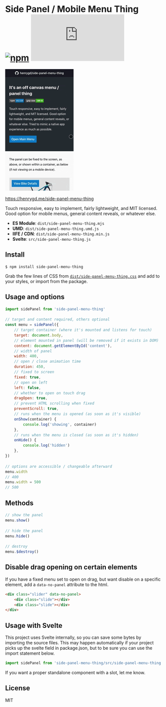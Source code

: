 # Side Panel / Mobile Menu Thing [![npm][npm-image]][npm-url] [![File Size][size-image]][cdn-url]

[npm-image]: https://badgen.net/npm/v/side-panel-menu-thing
[npm-url]: https://www.npmjs.com/package/side-panel-menu-thing
[size-image]: https://badgen.net/badgesize/gzip/henrygd/side-panel-menu-thing/master/dist/side-panel-menu-thing.min.js
[cdn-url]: https://cdn.jsdelivr.net/npm/side-panel-menu-thing/dist/side-panel-menu-thing.min.js

![example](example.gif)

https://henrygd.me/side-panel-menu-thing

Touch responsive, easy to implement, fairly lightweight, and MIT licensed. Good option for mobile menus, general content reveals, or whatever else.

- **ES Module**: `dist/side-panel-menu-thing.mjs`
- **UMD**: `dist/side-panel-menu-thing.umd.js`
- **IIFE / CDN**: `dist/side-panel-menu-thing.min.js`
- **Svelte**: `src/side-panel-menu-thing.js`

## Install

```
$ npm install side-panel-menu-thing
```

Grab the few lines of CSS from [`dist/side-panel-menu-thing.css`](dist/side-panel-menu-thing.css) and add to your styles, or import from the package.

## Usage and options

```js
import sidePanel from 'side-panel-menu-thing'

// target and content required, others optional
const menu = sidePanel({
	// target container (where it's mounted and listens for touch)
	target: document.body,
	// element mounted in panel (will be removed if it exists in DOM)
	content: document.getElementById('content'),
	// width of panel
	width: 400,
	// open / close animation time
	duration: 450,
	// fixed to screen
	fixed: true,
	// open on left
	left: false,
	// whether to open on touch drag
	dragOpen: true,
	// prevent HTML scrolling when fixed
	preventScroll: true,
	// runs when the menu is opened (as soon as it's visible)
	onShow(container) {
		console.log('showing', container)
	},
	// runs when the menu is closed (as soon as it's hidden)
	onHide() {
		console.log('hidden')
	},
})

// options are accessible / changeable afterward
menu.width
// 400
menu.width = 500
// 500
```

## Methods

```js
// show the panel
menu.show()

// hide the panel
menu.hide()

// destroy
menu.$destroy()
```

## Disable drag opening on certain elements

If you have a fixed menu set to open on drag, but want disable on a specific element, add a `data-no-panel` attribute to the html.

```html
<div class="slider" data-no-panel>
	<div class="slide"></div>
	<div class="slide"></div>
</div>
```

## Usage with Svelte

This project uses Svelte internally, so you can save some bytes by importing the source files. This may happen automatically if your project picks up the svelte field in package.json, but to be sure you can use the import statement below.

```js
import sidePanel from 'side-panel-menu-thing/src/side-panel-menu-thing'
```

If you want a proper standalone component with a slot, let me know.

## License

MIT
